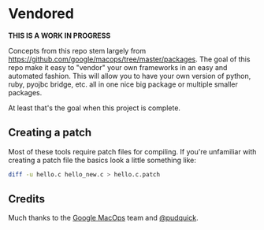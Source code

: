 Vendored
===

**THIS IS A WORK IN PROGRESS**

Concepts from this repo stem largely from https://github.com/google/macops/tree/master/packages. The goal of this repo make it easy to "vendor" your own frameworks in an easy and automated fashion. This will allow you to have your own version of python, ruby, pyojbc bridge, etc. all in one nice big package or multiple smaller packages.

At least that's the goal when this project is complete.


## Creating a patch
Most of these tools require patch files for compiling. If you're unfamiliar with creating a patch file the basics look a little something like:

```bash
diff -u hello.c hello_new.c > hello.c.patch
```

## Credits
Much thanks to the [Google MacOps](https://github.com/google/macops/) team and [@pudquick](https://github.com/pudquick).
